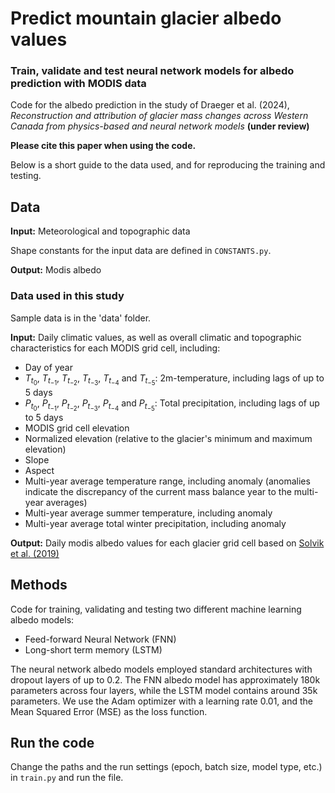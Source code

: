 # Predict mountain glacier albedo values
### Train, validate and test neural network models for albedo prediction with MODIS data

Code for the albedo prediction in the study of Draeger et al. (2024), *Reconstruction and attribution of glacier mass changes across Western Canada from physics-based and neural network models* **(under review)**

**Please cite this paper when using the code.**

Below is a short guide to the data used, and for reproducing the training and testing.

## Data

**Input:** Meteorological and topographic data

Shape constants for the input data are defined in `CONSTANTS.py`.

**Output:** Modis albedo

### Data used in this study
Sample data is in the 'data' folder.

**Input:** Daily climatic values, as well as overall climatic and topographic characteristics for each MODIS grid cell, including:
- Day of year
- $T_{t_{0}}$, $T_{t_{-1}}$, $T_{t_{-2}}$, $T_{t_{-3}}$, $T_{t_{-4}}$ and $T_{t_{-5}}$: 2m-temperature, including lags of up to 5 days
- $P_{t_{0}}$, $P_{t_{-1}}$, $P_{t_{-2}}$, $P_{t_{-3}}$, $P_{t_{-4}}$ and $P_{t_{-5}}$: Total precipitation, including lags of up to 5 days
- MODIS grid cell elevation
- Normalized elevation (relative to the glacier's minimum and maximum elevation)
- Slope
- Aspect
- Multi-year average temperature range, including anomaly (anomalies indicate the discrepancy of the current mass
balance year to the multi-year averages)
- Multi-year average summer temperature, including anomaly
- Multi-year average total winter precipitation, including anomaly

**Output:** Daily modis albedo values for each glacier grid cell based on [Solvik et al. (2019)](https://doi.org/10.3334/ORNLDAAC/1605)

## Methods

Code for training, validating and testing two different machine learning albedo models:
- Feed-forward Neural Network (FNN) 
- Long-short term memory (LSTM)

The neural network albedo models employed standard architectures with dropout layers of up to 0.2.
The FNN albedo model has approximately 180k parameters across four layers, while the LSTM model contains around 35k parameters. 
We use the Adam optimizer with a learning rate 0.01, and the Mean Squared Error (MSE) as the loss function.


## Run the code

Change the paths and the run settings (epoch, batch size, model type, etc.) in `train.py` and run the file.